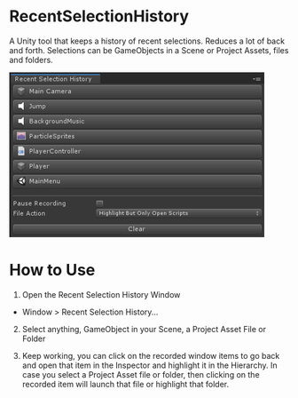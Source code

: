 # **RecentSelectionHistory**

A Unity tool that keeps a history of recent selections. Reduces a lot of back and forth.
Selections can be GameObjects in a Scene or Project Assets, files and folders.

![preview](Preview.jpg)

# How to Use

1. Open the Recent Selection History Window

* Window > Recent Selection History...

2. Select anything, GameObject in your Scene, a Project Asset File or Folder

3. Keep working, you can click on the recorded window items to go back and open that item in the Inspector and highlight it in the Hierarchy.
   In case you select a Project Asset file or folder, then clicking on the recorded item will launch that file or highlight that folder.
